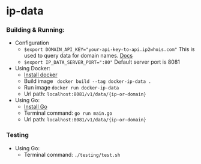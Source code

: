 # ip-data
### Building & Running:
 - Configuration
   - `$export DOMAIN_API_KEY="your-api-key-to-api.ip2whois.com"` This is used to query data for domain names. [Docs](https://www.ip2whois.com/developers-api)
   - `$export IP_DATA_SERVER_PORT=":80"` Default server port is 8081
 - Using Docker: 
   - [Install docker](https://docs.docker.com/get-docker/)
   - Build image `` docker build --tag docker-ip-data .``
   - Run image ``docker run docker-ip-data``
   - Url path: `localhost:8081/v1/data/{ip-or-domain}`
 - Using Go: 
   - [Install Go](https://golang.org/doc/install)
   - Terminal command: ``go run main.go``
   - Url path: `localhost:8081/v1/data/{ip-or-domain}`
### Testing
 - Using Go:
   - Terminal command: `./testing/test.sh`